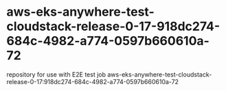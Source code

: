 # aws-eks-anywhere-test-cloudstack-release-0-17-918dc274-684c-4982-a774-0597b660610a-72
repository for use with E2E test job aws-eks-anywhere-test-cloudstack-release-0-17:918dc274-684c-4982-a774-0597b660610a-72
